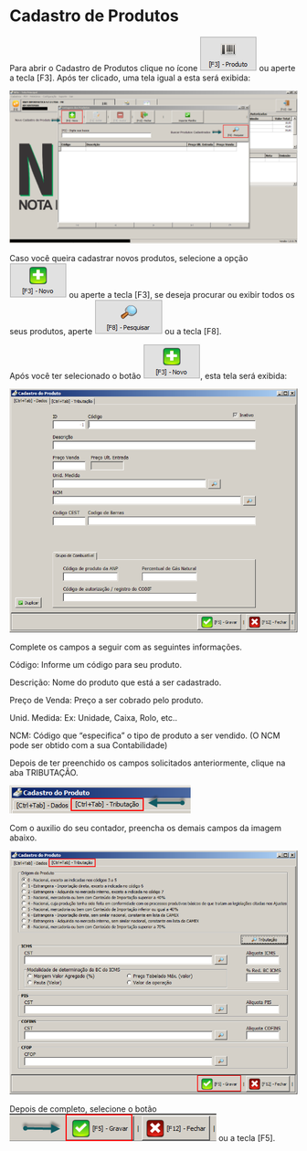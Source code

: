 # Cadastro de Produtos


Para abrir o Cadastro de Produtos clique no ícone ![1](/nfbr/img/27.png) ou aperte a tecla [F3].
Após ter clicado, uma tela igual a esta será exibida:

![3](/nfbr/img/3.png)

Caso você queira cadastrar novos produtos, selecione a opção ![2](/nfbr/img/28.png) ou aperte a tecla [F3], se deseja procurar ou exibir todos os seus produtos, aperte ![3](/nfbr/img/29.png) ou a tecla [F8].

Após você ter selecionado o botão ![2](/nfbr/img/28.png), esta tela será exibida:

![4](/nfbr/img/4.png)

Complete os campos a seguir com as seguintes informações.

Código: Informe um código para seu produto.

Descrição: Nome do produto que está a ser cadastrado.

Preço de Venda: Preço a ser cobrado pelo produto.

Unid. Medida: Ex: Unidade, Caixa, Rolo, etc.. 

NCM: Código que “especifica” o tipo de produto a ser vendido.		(O NCM pode ser obtido com a sua Contabilidade)

Depois de ter preenchido os campos solicitados anteriormente, clique na aba TRIBUTAÇÃO.

![5](/nfbr/img/5.png)

Com o auxilio do seu contador, preencha os demais campos da imagem abaixo.

![6](/nfbr/img/6.png)

Depois de completo, selecione o botão ![12](/nfbr/img/12.png) ou a tecla [F5].
